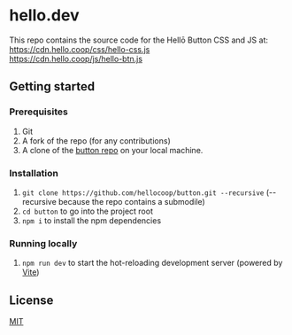 # hello.dev

This repo contains the source code for the Hellō Button CSS and JS at:
https://cdn.hello.coop/css/hello-css.js  
https://cdn.hello.coop/js/hello-btn.js  

## Getting started

### Prerequisites

1. Git
1. A fork of the repo (for any contributions)
1. A clone of the [button repo](https://github.com/hellocoop/button) on your local machine.

### Installation

1. `git clone https://github.com/hellocoop/button.git --recursive` (--recursive because the repo contains a submodile)
1. `cd button` to go into the project root
1. `npm i` to install the npm dependencies

### Running locally

1. `npm run dev` to start the hot-reloading development server (powered by [Vite](https://vitejs.dev/))


## License

[MIT](LICENSE)